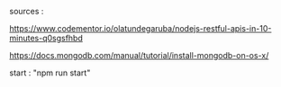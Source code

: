 sources :

https://www.codementor.io/olatundegaruba/nodejs-restful-apis-in-10-minutes-q0sgsfhbd

https://docs.mongodb.com/manual/tutorial/install-mongodb-on-os-x/

start : "npm run start"
